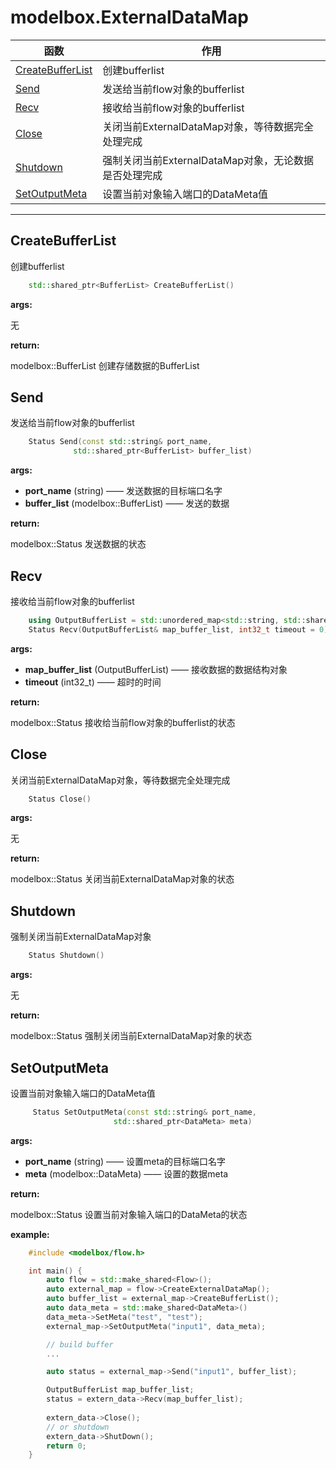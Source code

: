 # modelbox.ExternalDataMap

|函数|作用|
|-|-|
|[CreateBufferList](#CreateBufferList)|创建bufferlist|
|[Send](#send)|发送给当前flow对象的bufferlist|
|[Recv](#recv)|接收给当前flow对象的bufferlist|
|[Close](#close)|关闭当前ExternalDataMap对象，等待数据完全处理完成|
|[Shutdown](#shutdown)|强制关闭当前ExternalDataMap对象，无论数据是否处理完成|
|[SetOutputMeta](#setoutputmeta)|设置当前对象输入端口的DataMeta值|
---

## CreateBufferList

创建bufferlist

```c++
    std::shared_ptr<BufferList> CreateBufferList()
```

**args:**  

无

**return:**  

modelbox::BufferList  创建存储数据的BufferList

## Send

发送给当前flow对象的bufferlist

```c++
    Status Send(const std::string& port_name,
              std::shared_ptr<BufferList> buffer_list)
```

**args:**  

* **port_name** (string) ——  发送数据的目标端口名字
* **buffer_list** (modelbox::BufferList) —— 发送的数据

**return:**  

modelbox::Status 发送数据的状态

## Recv

接收给当前flow对象的bufferlist

```c++
    using OutputBufferList = std::unordered_map<std::string, std::shared_ptr<BufferList>>;
    Status Recv(OutputBufferList& map_buffer_list, int32_t timeout = 0)
```

**args:**  

* **map_buffer_list** (OutputBufferList) ——  接收数据的数据结构对象
* **timeout** (int32_t) —— 超时的时间

**return:**  

modelbox::Status 接收给当前flow对象的bufferlist的状态

## Close

关闭当前ExternalDataMap对象，等待数据完全处理完成

```c++
    Status Close()
```

**args:**  

无

**return:**  

modelbox::Status 关闭当前ExternalDataMap对象的状态

## Shutdown

强制关闭当前ExternalDataMap对象

```c++
    Status Shutdown()
```

**args:**  

无

**return:**  

modelbox::Status 强制关闭当前ExternalDataMap对象的状态

## SetOutputMeta

设置当前对象输入端口的DataMeta值

```c++
     Status SetOutputMeta(const std::string& port_name,
                       std::shared_ptr<DataMeta> meta)
```

**args:**  

* **port_name** (string) ——  设置meta的目标端口名字
* **meta** (modelbox::DataMeta) —— 设置的数据meta

**return:**  

modelbox::Status 设置当前对象输入端口的DataMeta的状态

**example:**  

```c++
    #include <modelbox/flow.h>

    int main() {
        auto flow = std::make_shared<Flow>();
        auto external_map = flow->CreateExternalDataMap();
        auto buffer_list = external_map->CreateBufferList();
        auto data_meta = std::make_shared<DataMeta>()
        data_meta->SetMeta("test", "test");
        external_map->SetOutputMeta("input1", data_meta);

        // build buffer
        ...

        auto status = external_map->Send("input1", buffer_list);

        OutputBufferList map_buffer_list;
        status = extern_data->Recv(map_buffer_list);
        
        extern_data->Close();
        // or shutdown
        extern_data->ShutDown();
        return 0;
    }

```
